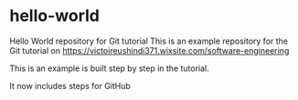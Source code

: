 # hello-world
Hello World repository for Git tutorial
This is an example repository for the Git tutorial on https://victoireushindi371.wixsite.com/software-engineering

This is an example is built step by step in the tutorial.

It now includes steps for GitHub

